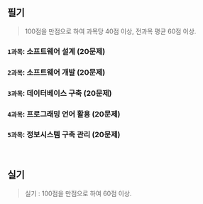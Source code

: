 ## 필기
> 100점을 만점으로 하여 과목당 40점 이상, 전과목 평균 60점 이상.

### `1과목`: 소프트웨어 설계 (20문제)

### `2과목`: 소프트웨어 개발 (20문제)

### `3과목`: 데이터베이스 구축 (20문제)

### `4과목`: 프로그래밍 언어 활용 (20문제)

### `5과목`: 정보시스템 구축 관리 (20문제)

<br>

## 실기
> 실기 : 100점을 만점으로 하여 60점 이상.
